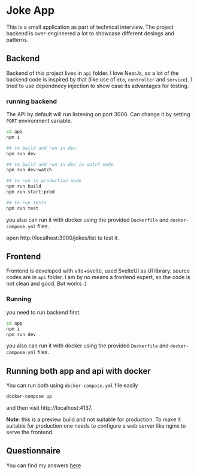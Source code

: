 
# Joke App

This is a small application as part of technical interview. The project backend is over-engineered a lot to showcase different desings and patterns.

## Backend
Backend of this project lives in `api` folder. I love NestJs, so a lot of the backend code is inspired by that (like use of `dto`, `controller` and `service`).
I tried to use dependnecy injection to show case its advantages for testing.

### running backend
The API by default will run listening on port 3000. Can change it by setting `PORT` environment variable.

```bash
cd api
npm i

## to build and run in dev
npm run dev 

## to build and run in dev in watch mode
npm run dev:watch

## to run in production mode
npm run build
npm run start:prod

## to run tests
npm run test
```
you also can run it with docker using the provided `Dockerfile` and `docker-compose.yml` files.

open http://localhost:3000/jokes/list to test it.

## Frontend
Frontend is developed with vite+svelte, used SvelteUI as UI library. source codes are in `api` folder. I am by no means a frontend expert, so the code is not clean and good. But works :)
### Running
you need to run backend first.
```bash
cd app
npm i
npm run dev 
```
you also can run it with docker using the provided `Dockerfile` and `docker-compose.yml` files.

## Running both app and api with docker
You can run both using `docker-compose.yml` file easily
```bash
docker-compose up
```
and then visit http://localhost:4137.

**Note**: this is a preview build and not suitable for production. To make it suitable for production one needs to configure a web server like nginx to serve the frontend.


## Questionnaire
You can find my answers [here](questionaire.md)